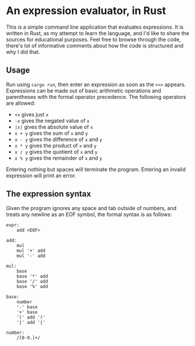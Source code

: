 # An expression evaluator, in Rust

This is a simple command line application that evaluates expressions. It is written in Rust, as my attempt to learn the language, and I'd like to share the sources for educational purposes. Feel free to browse through the code, there's lot of informative comments about how the code is structured and why I did that.

## Usage
Run using `cargo run`, then enter an expression as soon as the `>>>` appears. Expressions can be made out of basic arithmetic operations and parentheses with the formal operator precedence. The following operators are allowed:
- `+x` gives just `x`
- `-x` gives the negated value of `x`
- `|x|` gives the absolute value of `x`
- `x + y` gives the sum of `x` and `y`
- `x - y` gives the difference of `x` and `y`
- `x * y` gives the product of `x` and `y`
- `x / y` gives the quotient of `x` and `y`
- `x % y` gives the remainder of `x` and `y`

Entering nothing but spaces will terminate the program. Entering an invalid expression will print an error.

## The expression syntax

Given the program ignores any space and tab outside of numbers, and treats any newline as an EOF symbol, the formal syntax is as follows:
```
expr:
    add <EOF>

add:
    mul
    mul '+' add
    mul '-' add

mul:
    base
    base '*' add
    base '/' add
    base '%' add

base:
    number
    '-' base
    '+' base
    '(' add ')'
    '|' add '|'

number:
    /[0-9.]+/
```

